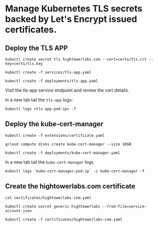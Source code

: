 # Manage Kubernetes TLS secrets backed by Let's Encrypt issued certificates.

## Deploy the TLS APP

```
kubectl create secret tls hightowerlabs.com --cert=certs/tls.crt --key=certs/tls.key
```

```
kubectl create -f services/tls-app.yaml
```

```
kubectl create -f deployments/tls-app.yaml
```

Visit the tls-app service endpoint and review the cert details.

In a new tab tail the `tls-app` logs:

```
kubectl logs <tls-app-pod-ip> -f
```

## Deploy the kube-cert-manager

```
kubectl create -f extensions/certificate.yaml
```

```
gcloud compute disks create kube-cert-manager --size 10GB
```

```
kubectl create -f deployments/kube-cert-manager.yaml
```

In a new tab tail the `kube-cert-manager` logs

```
kubectl logs `kube-cert-manager-pod-ip` -c kube-cert-manager -f
```

## Create the hightowerlabs.com certificate

```
cat certificates/hightowerlabs-com.yaml
```

```
kubectl create secret generic hightowerlabs --from-file=service-account.json
```

```
kubectl create -f certificates/hightowerlabs-com.yaml
```


